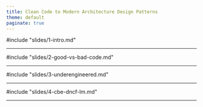 ```yaml
---
title: Clean Code to Modern Architecture Design Patterns
theme: default
paginate: true
---
```


#include "slides/1-intro.md"

---
#include "slides/2-good-vs-bad-code.md"

---
 
#include "slides/3-underengineered.md"

---
#include "slides/4-cbe-dncf-lm.md"

---
 
